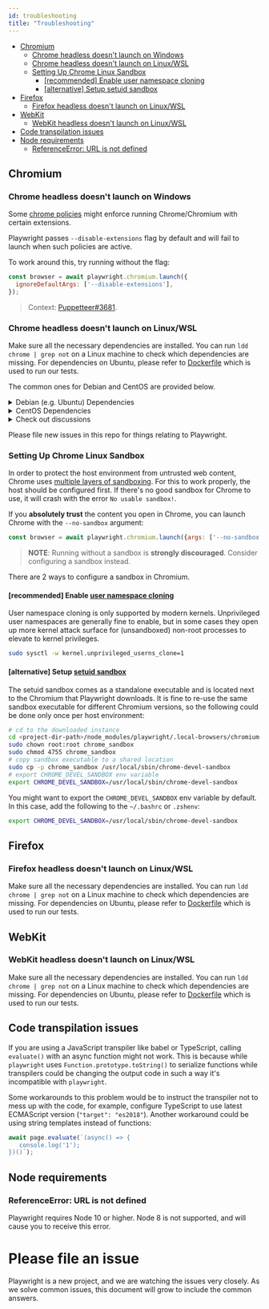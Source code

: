 ```yaml
---
id: troubleshooting
title: "Troubleshooting"
---
```



<!-- GEN:toc -->
- [Chromium](#chromium)
  * [Chrome headless doesn't launch on Windows](#chrome-headless-doesnt-launch-on-windows)
  * [Chrome headless doesn't launch on Linux/WSL](#chrome-headless-doesnt-launch-on-linuxwsl)
  * [Setting Up Chrome Linux Sandbox](#setting-up-chrome-linux-sandbox)
    - [[recommended] Enable user namespace cloning](#recommended-enable-user-namespace-cloning)
    - [[alternative] Setup setuid sandbox](#alternative-setup-setuid-sandbox)
- [Firefox](#firefox)
  * [Firefox headless doesn't launch on Linux/WSL](#firefox-headless-doesnt-launch-on-linuxwsl)
- [WebKit](#webkit)
  * [WebKit headless doesn't launch on Linux/WSL](#webkit-headless-doesnt-launch-on-linuxwsl)
- [Code transpilation issues](#code-transpilation-issues)
- [Node requirements](#node-requirements)
  * [ReferenceError: URL is not defined](#referenceerror-url-is-not-defined)
<!-- GEN:stop -->

## Chromium

### Chrome headless doesn't launch on Windows

Some [chrome policies](https://support.google.com/chrome/a/answer/7532015?hl=en) might enforce running Chrome/Chromium
with certain extensions.

Playwright passes `--disable-extensions` flag by default and will fail to launch when such policies are active.

To work around this, try running without the flag:

```js
const browser = await playwright.chromium.launch({
  ignoreDefaultArgs: ['--disable-extensions'],
});
```

> Context: [Puppetteer#3681](https://github.com/puppeteer/puppeteer/issues/3681#issuecomment-447865342).

### Chrome headless doesn't launch on Linux/WSL

Make sure all the necessary dependencies are installed. You can run `ldd chrome | grep not` on a Linux
machine to check which dependencies are missing. For dependencies on Ubuntu, please refer to [Dockerfile](https://github.com/microsoft/playwright/blob/master/docs/docker/Dockerfile.bionic) which is used to run our tests.

The common ones for Debian and CentOS are provided below.

<details>
<summary>Debian (e.g. Ubuntu) Dependencies</summary>

```
gconf-service
libasound2
libatk1.0-0
libatk-bridge2.0-0
libc6
libcairo2
libcups2
libdbus-1-3
libexpat1
libfontconfig1
libgcc1
libgconf-2-4
libgdk-pixbuf2.0-0
libglib2.0-0
libgtk-3-0
libnspr4
libpango-1.0-0
libpangocairo-1.0-0
libstdc++6
libx11-6
libx11-xcb1
libxcb1
libxcomposite1
libxcursor1
libxdamage1
libxext6
libxfixes3
libxi6
libxrandr2
libxrender1
libxss1
libxtst6
ca-certificates
fonts-liberation
libappindicator1
libnss3
lsb-release
xdg-utils
wget
libgbm1
```
</details>

<details>
<summary>CentOS Dependencies</summary>

```
pango.x86_64
libXcomposite.x86_64
libXcursor.x86_64
libXdamage.x86_64
libXext.x86_64
libXi.x86_64
libXtst.x86_64
cups-libs.x86_64
libXScrnSaver.x86_64
libXrandr.x86_64
GConf2.x86_64
alsa-lib.x86_64
atk.x86_64
gtk3.x86_64
ipa-gothic-fonts
xorg-x11-fonts-100dpi
xorg-x11-fonts-75dpi
xorg-x11-utils
xorg-x11-fonts-cyrillic
xorg-x11-fonts-Type1
xorg-x11-fonts-misc
```

After installing dependencies you need to update nss library using this command

```
yum update nss -y
```
</details>

<details>
  <summary>Check out discussions</summary>

- [Puppeteer#290](https://github.com/puppeteer/puppeteer/issues/290) - Debian troubleshooting <br/>
- [Puppeteer#391](https://github.com/puppeteer/puppeteer/issues/391) - CentOS troubleshooting <br/>
- [Puppeteer#379](https://github.com/puppeteer/puppeteer/issues/379) - Alpine troubleshooting <br/>

</details>

Please file new issues in this repo for things relating to Playwright.

### Setting Up Chrome Linux Sandbox

In order to protect the host environment from untrusted web content, Chrome uses [multiple layers of sandboxing](https://chromium.googlesource.com/chromium/src/+/HEAD/docs/linux_sandboxing.md). For this to work properly,
the host should be configured first. If there's no good sandbox for Chrome to use, it will crash
with the error `No usable sandbox!`.

If you **absolutely trust** the content you open in Chrome, you can launch Chrome
with the `--no-sandbox` argument:

```js
const browser = await playwright.chromium.launch({args: ['--no-sandbox', '--disable-setuid-sandbox']});
```

> **NOTE**: Running without a sandbox is **strongly discouraged**. Consider configuring a sandbox instead.

There are 2 ways to configure a sandbox in Chromium.

#### [recommended] Enable [user namespace cloning](http://man7.org/linux/man-pages/man7/user_namespaces.7.html)

User namespace cloning is only supported by modern kernels. Unprivileged user namespaces are generally fine to enable,
but in some cases they open up more kernel attack surface for (unsandboxed) non-root processes to elevate to
kernel privileges.

```bash
sudo sysctl -w kernel.unprivileged_userns_clone=1
```

#### [alternative] Setup [setuid sandbox](https://chromium.googlesource.com/chromium/src/+/HEAD/docs/linux_suid_sandbox_development.md)

The setuid sandbox comes as a standalone executable and is located next to the Chromium that Playwright downloads. It is
fine to re-use the same sandbox executable for different Chromium versions, so the following could be
done only once per host environment:

```bash
# cd to the downloaded instance
cd <project-dir-path>/node_modules/playwright/.local-browsers/chromium-<revision>/
sudo chown root:root chrome_sandbox
sudo chmod 4755 chrome_sandbox
# copy sandbox executable to a shared location
sudo cp -p chrome_sandbox /usr/local/sbin/chrome-devel-sandbox
# export CHROME_DEVEL_SANDBOX env variable
export CHROME_DEVEL_SANDBOX=/usr/local/sbin/chrome-devel-sandbox
```

You might want to export the `CHROME_DEVEL_SANDBOX` env variable by default. In this case, add the following to the `~/.bashrc`
or `.zshenv`:

```bash
export CHROME_DEVEL_SANDBOX=/usr/local/sbin/chrome-devel-sandbox
```

## Firefox

### Firefox headless doesn't launch on Linux/WSL

Make sure all the necessary dependencies are installed. You can run `ldd chrome | grep not` on a Linux
machine to check which dependencies are missing. For dependencies on Ubuntu, please refer to [Dockerfile](https://github.com/microsoft/playwright/blob/master/docs/docker/Dockerfile.bionic) which is used to run our tests.

## WebKit

### WebKit headless doesn't launch on Linux/WSL

Make sure all the necessary dependencies are installed. You can run `ldd chrome | grep not` on a Linux
machine to check which dependencies are missing. For dependencies on Ubuntu, please refer to [Dockerfile](https://github.com/microsoft/playwright/blob/master/docs/docker/Dockerfile.bionic) which is used to run our tests.

## Code transpilation issues

If you are using a JavaScript transpiler like babel or TypeScript, calling `evaluate()` with an async function might not work. This is because while `playwright` uses `Function.prototype.toString()` to serialize functions while transpilers could be changing the output code in such a way it's incompatible with `playwright`.

Some workarounds to this problem would be to instruct the transpiler not to mess up with the code, for example, configure TypeScript to use latest ECMAScript version (`"target": "es2018"`). Another workaround could be using string templates instead of functions:

```js
await page.evaluate(`(async() => {
   console.log('1');
})()`);
```

## Node requirements

### ReferenceError: URL is not defined

Playwright requires Node 10 or higher. Node 8 is not supported, and will cause you to receive this error.

# Please file an issue

Playwright is a new project, and we are watching the issues very closely. As we solve common issues, this document will grow to include the common answers.

